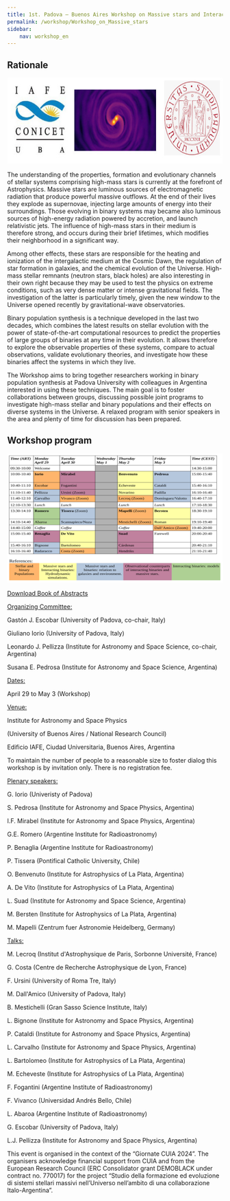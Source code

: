 ```yaml
---
title: 1st. Padova – Buenos Aires Workshop on Massive stars and Interacting Binaries
permalink: /workshop/Workshop_on_Massive_stars
sidebar:
    nav: workshop_en
---
```


## Rationale
<p align="center">
<img src="/assets/images/schoolSEVN.jpg"  width="600" height="200">
</p>



The understanding of the properties, formation and evolutionary channels of stellar systems comprising high-mass stars is currently at the forefront of Astrophysics. Massive stars are luminous sources of electromagnetic radiation that produce powerful massive outflows. At the end of their lives they explode as supernovae, injecting large amounts of energy into their surroundings. Those evolving in binary systems may became also luminous sources of high-energy radiation powered by accretion, and launch relativistic jets. The influence of high-mass stars in their medium is therefore strong, and occurs during their brief lifetimes, which modifies their neighborhood in a significant way.


Among other effects, these stars are responsible for the heating and ionization of the intergalactic medium at the Cosmic Dawn, the regulation of star formation in galaxies, and the chemical evolution of the Universe. High-mass stellar remnants (neutron stars, black holes) are also interesting in their own right because they may be used to test the physics on extreme conditions, such as very dense matter or intense gravitational fields. The investigation of the latter is particularly timely, given the new window to the Universe opened recently by gravitational-wave observatories.


Binary population synthesis is a technique developed in the last two decades, which combines the latest results on stellar evolution with the power of state-of-the-art computational resources to predict the properties of large groups of binaries at any time in their evolution. It allows therefore to explore the observable properties of these systems, compare to actual observations, validate evolutionary theories, and investigate how these binaries affect the systems in which they live.


The Workshop aims to bring together researchers working in binary population synthesis at Padova University with colleagues in Argentina interested in using these techniques. The main goal is to foster collaborations between groups, discussing possible joint programs to investigate high-mass stellar and binary populations and their effects on diverse systems in the Universe. A relaxed program with senior speakers in the area and plenty of time for discussion has been prepared.

## Workshop program

<p align="center">
<img src="/assets/images/ProgramWorkshop.jpg"  width="800" height="300">
</p>

[Download Book of Abstracts](https://github.com/ganegroup/ganegroup.github.io/tree/master/assets/images/AbstractBook.pdf)

<ins>Organizing Committee:</ins>


Gastón J. Escobar (University of Padova, co-chair, Italy)

Giuliano Iorio (University of Padova, Italy)

Leonardo J. Pellizza (Institute for Astronomy and Space Science, co-chair, Argentina)

Susana E. Pedrosa (Institute for Astronomy and Space Science, Argentina)


<ins>Dates:</ins>


April 29 to May 3 (Workshop)


<ins>Venue:</ins>


Institute for Astronomy and Space Physics

(University of Buenos Aires / National Research Council)

Edificio IAFE, Ciudad Universitaria, Buenos Aires, Argentina

To maintain the number of people to a reasonable size to foster dialog this workshop is by invitation only. There is no registration fee.

<ins>Plenary speakers:</ins>


G. Iorio (Univeristy of Padova)

S. Pedrosa (Institute for Astronomy and Space Physics, Argentina)

I.F. Mirabel (Institute for Astronomy and Space Physics, Argentina)

G.E. Romero (Argentine Institute for Radioastronomy)

P. Benaglia (Argentine Institute for Radioastronomy)

P. Tissera (Pontifical Catholic University, Chile)

O. Benvenuto (Institute for Astrophysics of La Plata, Argentina)

A. De Vito (Institute for Astrophysics of La Plata, Argentina)

L. Suad (Institute for Astronomy and Space Science, Argentina)

M. Bersten (Institute for Astrophysics of La Plata, Argentina)

M. Mapelli (Zentrum fuer Astronomie Heidelberg, Germany)

<ins>Talks:</ins>

M. Lecroq (Institut d'Astrophysique de Paris, Sorbonne Université, France)

G. Costa (Centre de Recherche Astrophysique de Lyon, France)

F. Ursini (University of Roma Tre, Italy)

M. Dall'Amico (University of Padova, Italy)

B. Mestichelli (Gran Sasso Science Institute, Italy)

L. Bignone (Institute for Astronomy and Space Physics, Argentina)

P. Cataldi (Institute for Astronomy and Space Physics, Argentina)

L. Carvalho (Institute for Astronomy and Space Physics, Argentina)

L. Bartolomeo (Institute for Astrophysics of La Plata, Argentina)

M. Echeveste (Institute for Astrophysics of La Plata, Argentina)

F. Fogantini (Argentine Institute of Radioastronomy)

F. Vivanco (Universidad Andrés Bello, Chile)

L. Abaroa (Argentine Institute of Radioastronomy)

G. Escobar (University of Padova, Italy)

L.J. Pellizza (Institute for Astronomy and Space Physics, Argentina)

This event is organised in the context of the “Giornate CUIA 2024”. The organisers acknowledge financial support  from CUIA and from the European Research Council (ERC Consolidator grant DEMOBLACK under contract no. 770017)   for the project “Studio della formazione ed evoluzione di sistemi stellari massivi nell’Universo nell’ambito di una collaborazione Italo-Argentina”.

